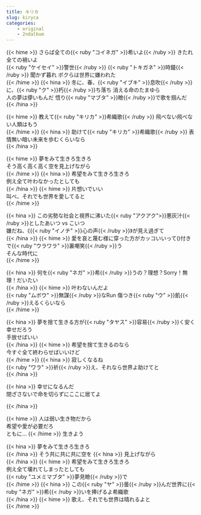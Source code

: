 ```yaml
---
title: キリカ
slug: kiryca
categories:
    - original
    - 2ndalbum
---
```


{{< hime >}}
さらば全ての{{< ruby "コイネガ" >}}希いよ{{< /ruby >}} きたれ全ての禍いよ  
{{< ruby "ケイセイ" >}}警世{{< /ruby >}} {{< ruby "トキガネ" >}}時鐘{{< /ruby >}} 聞かず暮れ ボクらは世界に嫌われた  
{{< /hime >}}
{{< hina >}}
冬に、春、{{< ruby "イブキ" >}}息吹{{< /ruby >}}に、{{< ruby "ク" >}}朽{{< /ruby >}}ち落ち 消える命のたまゆら  
人の夢は儚いもんだ 悟り{{< ruby "マブタ" >}}瞼{{< /ruby >}}で歌を掴んだ  
{{< /hina >}}

{{< hime >}}
教えて{{< ruby "キリカ" >}}希織歌{{< /ruby >}} 飛べない飛べない人類はもう  
{{< /hime >}}
{{< hina >}}
助けて{{< ruby "キリカ" >}}希織歌{{< /ruby >}} 表情無い暗い未来を歩むくらいなら  
{{< /hina >}}

{{< hime >}}
夢をみて生きろ生きろ  
そう高く高く高く空を見上げながら  
{{< /hime >}}
{{< hina >}}
希望をみて生きろ生きろ  
例え全て叶わなかったとしても  
{{< /hina >}}
{{< hime >}}
片想いでいい  
叫べ、それでも世界を愛してると  
{{< /hime >}}

{{< hina >}}
この劣勢な社会と視界に沸いた{{< ruby "アクアク">}}悪灰汁{{< /ruby >}}としたあいつ vs こいつ  
嫌だね、《{{< ruby "イノチ" >}}心の声{{< /ruby >}}》が見え過ぎて  
{{< /hina >}}
{{< hime >}}
愛を哀と蔑む様に穿った方がカッコいいって()付きで{{< ruby "ウラワラ" >}}裏嘲笑{{< /ruby >}}う  
そんな時代に  
{{< /hime >}}

{{< hina >}}
何を{{< ruby "ネガ" >}}希{{< /ruby >}}うの？理想？Sorry！無理！だいたい  
{{< /hina >}}
{{< hime >}}
叶わないんだよ  
{{< ruby "ムボウ" >}}無謀{{< /ruby >}}なRun 傷つき{{< ruby "ウ" >}}飢{{< /ruby >}}えるくらいなら  
{{< /hime >}}

{{< hina >}}
夢を捨て生きる方が{{< ruby "タヤス" >}}容易{{< /ruby >}}く安く幸せだろう  
手放せばいい  
{{< /hina >}}
{{< hime >}}
希望を捨て生きるのなら  
今すぐ全て終わらせばいいけど  
{{< /hime >}}
{{< hina >}}
寂しくなるね  
{{< ruby "ワラ" >}}祈{{< /ruby >}}え、それなら世界よ助けてと  
{{< /hina >}}

{{< hina >}}
幸せになるんだ  
閉ざさないで命を切らずにここに居てよ  

{{< /hina >}}

{{< hime >}}
人は弱い生き物だから  
希望や愛が必要だろ  
ともに…
{{< /hime >}}
生きよう  

{{< hina >}}
夢をみて生きろ生きろ  
{{< /hina >}}
そう共に共に共に空を
{{< hina >}}
見上げながら  
{{< /hina >}}
{{< hime >}}
希望をみて生きろ生きろ  
例え全て壊れてしまったとしても  
{{< ruby "ユメミマブタ" >}}夢見瞼{{< /ruby >}}で  
{{< /hime >}}
{{< hina >}}
この{{< ruby "ヤ" >}}曇{{< /ruby >}}んだ世界に{{< ruby "ネガ" >}}希{{< /ruby >}}いを捧げるよ希織歌  
{{< /hina >}}
{{< hime >}}
歌え、それでも世界は晴れるよと  
{{< /hime >}}

